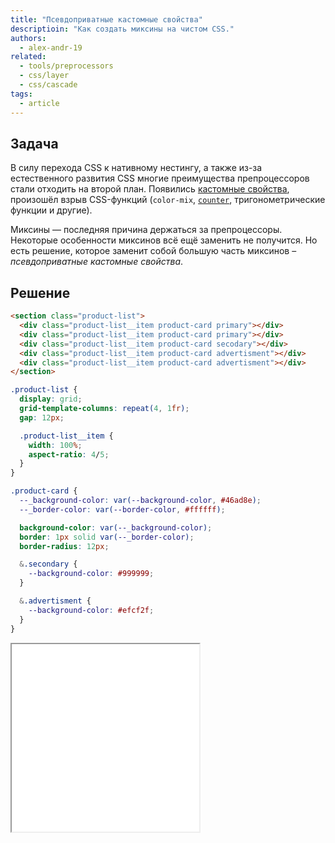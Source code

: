 ```yaml
---
title: "Псевдоприватные кастомные свойства"
descriptioin: "Как создать миксины на чистом CSS."
authors:
  - alex-andr-19
related:
  - tools/preprocessors
  - css/layer
  - css/cascade
tags:
  - article
---
```


## Задача

В силу перехода CSS к нативному нестингу, а также из-за естественного развития CSS многие преимущества препроцессоров стали отходить на второй план. Появились [кастомные свойства](/css/custom-properties/), произошёл взрыв CSS-функций (`color-mix`, [`counter`](/css/css-counters/), тригонометрические функции и другие).

Миксины — последняя причина держаться за препроцессоры. Некоторые особенности миксинов всё ещё заменить не получится. Но есть решение, которое заменит собой большую часть миксинов – _псевдоприватные кастомные свойства_.

## Решение

```html
<section class="product-list">
  <div class="product-list__item product-card primary"></div>
  <div class="product-list__item product-card primary"></div>
  <div class="product-list__item product-card secodary"></div>
  <div class="product-list__item product-card advertisment"></div>
  <div class="product-list__item product-card advertisment"></div>
</section>
```

```css
.product-list {
  display: grid;
  grid-template-columns: repeat(4, 1fr);
  gap: 12px;

  .product-list__item {
    width: 100%;
    aspect-ratio: 4/5;
  }
}

.product-card {
  --_background-color: var(--background-color, #46ad8e);
  --_border-color: var(--border-color, #ffffff);

  background-color: var(--_background-color);
  border: 1px solid var(--_border-color);
  border-radius: 12px;

  &.secondary {
    --background-color: #999999;
  }

  &.advertisment {
    --background-color: #efcf2f;
  }
}
```

<iframe title="Пример использования кастомных свойств" src="demos/products-demo/" height="300"></iframe>
